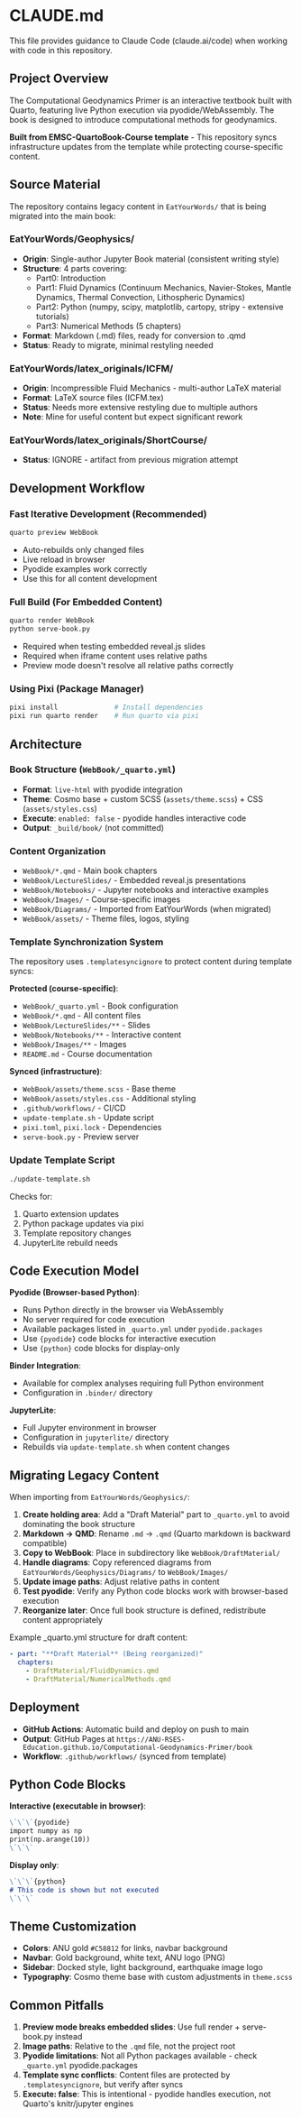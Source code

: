 # CLAUDE.md

This file provides guidance to Claude Code (claude.ai/code) when working with code in this repository.

## Project Overview

The Computational Geodynamics Primer is an interactive textbook built with Quarto, featuring live Python execution via pyodide/WebAssembly. The book is designed to introduce computational methods for geodynamics.

**Built from EMSC-QuartoBook-Course template** - This repository syncs infrastructure updates from the template while protecting course-specific content.

## Source Material

The repository contains legacy content in `EatYourWords/` that is being migrated into the main book:

### EatYourWords/Geophysics/
- **Origin**: Single-author Jupyter Book material (consistent writing style)
- **Structure**: 4 parts covering:
  - Part0: Introduction
  - Part1: Fluid Dynamics (Continuum Mechanics, Navier-Stokes, Mantle Dynamics, Thermal Convection, Lithospheric Dynamics)
  - Part2: Python (numpy, scipy, matplotlib, cartopy, stripy - extensive tutorials)
  - Part3: Numerical Methods (5 chapters)
- **Format**: Markdown (.md) files, ready for conversion to .qmd
- **Status**: Ready to migrate, minimal restyling needed

### EatYourWords/latex_originals/ICFM/
- **Origin**: Incompressible Fluid Mechanics - multi-author LaTeX material
- **Format**: LaTeX source files (ICFM.tex)
- **Status**: Needs more extensive restyling due to multiple authors
- **Note**: Mine for useful content but expect significant rework

### EatYourWords/latex_originals/ShortCourse/
- **Status**: IGNORE - artifact from previous migration attempt

## Development Workflow

### Fast Iterative Development (Recommended)
```bash
quarto preview WebBook
```
- Auto-rebuilds only changed files
- Live reload in browser
- Pyodide examples work correctly
- Use this for all content development

### Full Build (For Embedded Content)
```bash
quarto render WebBook
python serve-book.py
```
- Required when testing embedded reveal.js slides
- Required when iframe content uses relative paths
- Preview mode doesn't resolve all relative paths correctly

### Using Pixi (Package Manager)
```bash
pixi install              # Install dependencies
pixi run quarto render    # Run quarto via pixi
```

## Architecture

### Book Structure (`WebBook/_quarto.yml`)
- **Format**: `live-html` with pyodide integration
- **Theme**: Cosmo base + custom SCSS (`assets/theme.scss`) + CSS (`assets/styles.css`)
- **Execute**: `enabled: false` - pyodide handles interactive code
- **Output**: `_build/book/` (not committed)

### Content Organization
- `WebBook/*.qmd` - Main book chapters
- `WebBook/LectureSlides/` - Embedded reveal.js presentations
- `WebBook/Notebooks/` - Jupyter notebooks and interactive examples
- `WebBook/Images/` - Course-specific images
- `WebBook/Diagrams/` - Imported from EatYourWords (when migrated)
- `WebBook/assets/` - Theme files, logos, styling

### Template Synchronization System
The repository uses `.templatesyncignore` to protect content during template syncs:

**Protected (course-specific)**:
- `WebBook/_quarto.yml` - Book configuration
- `WebBook/*.qmd` - All content files
- `WebBook/LectureSlides/**` - Slides
- `WebBook/Notebooks/**` - Interactive content
- `WebBook/Images/**` - Images
- `README.md` - Course documentation

**Synced (infrastructure)**:
- `WebBook/assets/theme.scss` - Base theme
- `WebBook/assets/styles.css` - Additional styling
- `.github/workflows/` - CI/CD
- `update-template.sh` - Update script
- `pixi.toml`, `pixi.lock` - Dependencies
- `serve-book.py` - Preview server

### Update Template Script
```bash
./update-template.sh
```
Checks for:
1. Quarto extension updates
2. Python package updates via pixi
3. Template repository changes
4. JupyterLite rebuild needs

## Code Execution Model

**Pyodide (Browser-based Python)**:
- Runs Python directly in the browser via WebAssembly
- No server required for code execution
- Available packages listed in `_quarto.yml` under `pyodide.packages`
- Use `{pyodide}` code blocks for interactive execution
- Use `{python}` code blocks for display-only

**Binder Integration**:
- Available for complex analyses requiring full Python environment
- Configuration in `.binder/` directory

**JupyterLite**:
- Full Jupyter environment in browser
- Configuration in `jupyterlite/` directory
- Rebuilds via `update-template.sh` when content changes

## Migrating Legacy Content

When importing from `EatYourWords/Geophysics/`:

1. **Create holding area**: Add a "Draft Material" part to `_quarto.yml` to avoid dominating the book structure
2. **Markdown → QMD**: Rename `.md` → `.qmd` (Quarto markdown is backward compatible)
3. **Copy to WebBook**: Place in subdirectory like `WebBook/DraftMaterial/`
4. **Handle diagrams**: Copy referenced diagrams from `EatYourWords/Geophysics/Diagrams/` to `WebBook/Images/`
5. **Update image paths**: Adjust relative paths in content
6. **Test pyodide**: Verify any Python code blocks work with browser-based execution
7. **Reorganize later**: Once full book structure is defined, redistribute content appropriately

Example _quarto.yml structure for draft content:
```yaml
- part: "**Draft Material** (Being reorganized)"
  chapters:
    - DraftMaterial/FluidDynamics.qmd
    - DraftMaterial/NumericalMethods.qmd
```

## Deployment

- **GitHub Actions**: Automatic build and deploy on push to main
- **Output**: GitHub Pages at `https://ANU-RSES-Education.github.io/Computational-Geodynamics-Primer/book`
- **Workflow**: `.github/workflows/` (synced from template)

## Python Code Blocks

**Interactive (executable in browser)**:
```markdown
\`\`\`{pyodide}
import numpy as np
print(np.arange(10))
\`\`\`
```

**Display only**:
```markdown
\`\`\`{python}
# This code is shown but not executed
\`\`\`
```

## Theme Customization

- **Colors**: ANU gold `#C58812` for links, navbar background
- **Navbar**: Gold background, white text, ANU logo (PNG)
- **Sidebar**: Docked style, light background, earthquake image logo
- **Typography**: Cosmo theme base with custom adjustments in `theme.scss`

## Common Pitfalls

1. **Preview mode breaks embedded slides**: Use full render + serve-book.py instead
2. **Image paths**: Relative to the `.qmd` file, not the project root
3. **Pyodide limitations**: Not all Python packages available - check `_quarto.yml` pyodide.packages
4. **Template sync conflicts**: Content files are protected by `.templatesyncignore`, but verify after syncs
5. **Execute: false**: This is intentional - pyodide handles execution, not Quarto's knitr/jupyter engines
